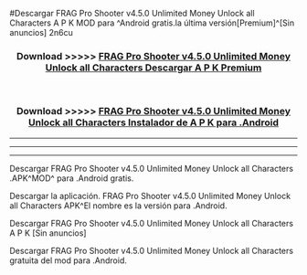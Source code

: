 #Descargar FRAG Pro Shooter v4.5.0 Unlimited Money Unlock all Characters  A P K MOD para ^Android gratis.la última versión[Premium]^[Sin anuncios] 2n6cu



<div align="center">
<h3>Download >>>>> <a href="https://es-web.web.app/?es= FRAG Pro Shooter v4.5.0 Unlimited Money Unlock all Characters ">FRAG Pro Shooter v4.5.0 Unlimited Money Unlock all Characters  Descargar A P K Premium</a></h3><br>

<h3>Download >>>>> <a href="https://es-web.web.app/?es= FRAG Pro Shooter v4.5.0 Unlimited Money Unlock all Characters ">FRAG Pro Shooter v4.5.0 Unlimited Money Unlock all Characters  Instalador de A P K para .Android</a></h3>
</div>


----------------------------------------------------------

----------------------------------------------------------

----------------------------------------------------------

Descargar FRAG Pro Shooter v4.5.0 Unlimited Money Unlock all Characters  .APK^MOD^ para .Android gratis.

Descargar la aplicación. FRAG Pro Shooter v4.5.0 Unlimited Money Unlock all Characters  APK^El nombre es la versión para .Android.

Descargar FRAG Pro Shooter v4.5.0 Unlimited Money Unlock all Characters  A P K [Sin anuncios]

Descargar FRAG Pro Shooter v4.5.0 Unlimited Money Unlock all Characters  gratuita del mod para .Android.